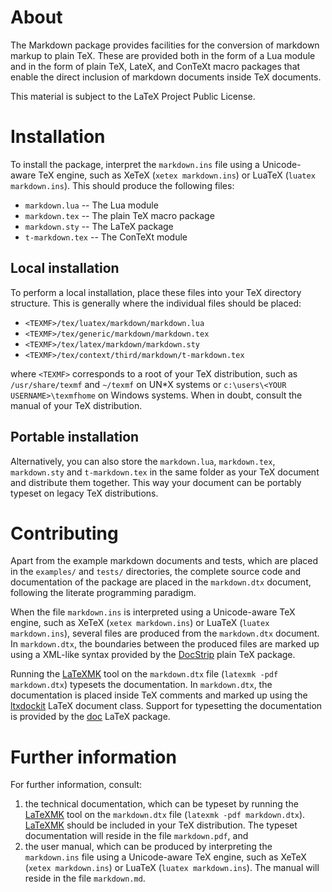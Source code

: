 # About #

The Markdown package provides facilities for the conversion of markdown markup
to plain TeX. These are provided both in the form of a Lua module and in the
form of plain TeX, LateX, and ConTeXt macro packages that enable the direct
inclusion of markdown documents inside TeX documents.

This material is subject to the LaTeX Project Public License.

# Installation #

To install the package, interpret the `markdown.ins` file using a Unicode-aware
TeX engine, such as XeTeX (`xetex markdown.ins`) or LuaTeX
(`luatex markdown.ins`). This should produce the following files:

 * `markdown.lua` -- The Lua module
 * `markdown.tex` -- The plain TeX macro package
 * `markdown.sty` -- The LaTeX package
 * `t-markdown.tex` -- The ConTeXt module

## Local installation ##

To perform a local installation, place these files into your TeX directory
structure. This is generally where the individual files should be placed:

 * `<TEXMF>/tex/luatex/markdown/markdown.lua`
 * `<TEXMF>/tex/generic/markdown/markdown.tex`
 * `<TEXMF>/tex/latex/markdown/markdown.sty`
 * `<TEXMF>/tex/context/third/markdown/t-markdown.tex`

where `<TEXMF>` corresponds to a root of your TeX distribution, such as
`/usr/share/texmf` and `~/texmf` on UN\*X systems or
`c:\users\<YOUR USERNAME>\texmfhome` on Windows systems. When in doubt,
consult the manual of your TeX distribution.

## Portable installation ##

Alternatively, you can also store the `markdown.lua`, `markdown.tex`,
`markdown.sty` and `t-markdown.tex` in the same folder as your TeX document
and distribute them together. This way your document can be portably typeset on
legacy TeX distributions.

# Contributing #

Apart from the example markdown documents and tests, which are placed in the
`examples/` and `tests/` directories, the complete source code and
documentation of the package are placed in the `markdown.dtx` document,
following the literate programming paradigm.

When the file `markdown.ins` is interpreted using a Unicode-aware TeX engine,
such as XeTeX (`xetex markdown.ins`) or LuaTeX (`luatex markdown.ins`), several
files are produced from the `markdown.dtx` document. In `markdown.dtx`, the
boundaries between the produced files are marked up using a XML-like syntax
provided by the [DocStrip][] plain TeX package.

Running the [LaTeXMK][LaTeXMK] tool on the `markdown.dtx` file
(`latexmk -pdf markdown.dtx`) typesets the documentation. In `markdown.dtx`,
the documentation is placed inside TeX comments and marked up using the
[ltxdockit][] LaTeX document class. Support for typesetting the documentation
is provided by the [doc][] LaTeX package.

 [DocStrip]:  https://ctan.org/pkg/docstrip   (docstrip – Remove comments from file)
 [LaTeXMK]:   https://ctan.org/pkg/latexmk    (latexmk – Fully automated LaTeX document generation)
 [ltxdockit]: https://ctan.org/pkg/ltxdockit  (ltxdockit – Documentation support)
 [doc]:       https://ctan.org/pkg/doc        (doc – Format LaTeX documentation)

# Further information #

For further information, consult:

1. the technical documentation, which can be typeset by running the
   [LaTeXMK][LaTeXMK] tool on the `markdown.dtx` file
   (`latexmk -pdf markdown.dtx`). [LaTeXMK][LaTeXMK] should be included in your
   TeX distribution. The typeset documentation will reside in the file
   `markdown.pdf`, and
2. the user manual, which can be produced by interpreting the `markdown.ins`
   file using a Unicode-aware TeX engine, such as XeTeX (`xetex markdown.ins`)
   or LuaTeX (`luatex markdown.ins`). The manual will reside in the file
   `markdown.md`.
